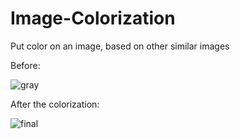 # Image-Colorization
Put color on an image, based on other similar images

Before:

![gray](https://user-images.githubusercontent.com/32797979/151014274-8fddd376-2ad6-41aa-bafc-f4ba85256b56.jpg)

After the colorization:

![final](https://user-images.githubusercontent.com/32797979/151014336-4ba67e54-333d-4751-951f-f0e4995fbbe9.jpg)

